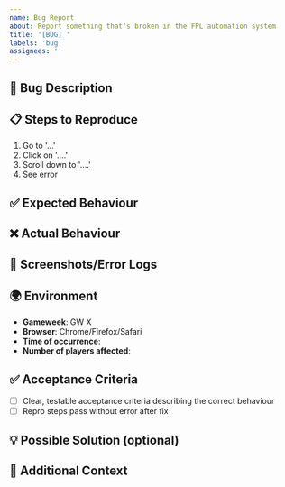 ```yaml
---
name: Bug Report
about: Report something that's broken in the FPL automation system
title: '[BUG] '
labels: 'bug'
assignees: ''
---
```


## 🐛 Bug Description

<!-- A clear description of what the bug is -->

## 📋 Steps to Reproduce

1. Go to '...'
2. Click on '....'
3. Scroll down to '....'
4. See error

## ✅ Expected Behaviour

<!-- What you expected to happen -->

## ❌ Actual Behaviour

<!-- What actually happened -->

## 📸 Screenshots/Error Logs

<!-- If applicable, add screenshots or paste error messages -->

## 🌍 Environment

- **Gameweek**: GW X
- **Browser**: Chrome/Firefox/Safari
- **Time of occurrence**:
- **Number of players affected**:

## ✅ Acceptance Criteria

- [ ] Clear, testable acceptance criteria describing the correct behaviour
- [ ] Repro steps pass without error after fix

## 💡 Possible Solution (optional)

<!-- Optional: Suggest a fix if you have ideas -->

## 📎 Additional Context

<!-- Add any other context about the problem here -->
